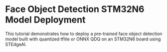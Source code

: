 # Face Object Detection STM32N6 Model Deployment

This tutorial demonstrates how to deploy a pre-trained face object detection model built with quantized tflite or ONNX QDQ on an STM32N6 board using STEdgeAI.
